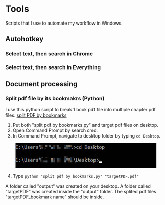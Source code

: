 # Tools
Scripts that I use to automate my workflow in Windows. 

## Autohotkey 
### Select text, then search in Chrome
### Select text, then search in Everything


## Document processing
### Split pdf file by its bookmakrs (Python)
I use this python script to break 1 book pdf file into multiple chapter pdf files. [split PDF by bookmarks](https://github.com/Xianzhi-Li/Tools/blob/main/split%20pdf%20by%20bookmarks.py)
1. Put both "split pdf by bookmarks.py" and target pdf files on desktop.
2. Open Command Prompt by search cmd.
3. In Command Prompt, navigate to desktop folder by typing `cd Desktop`.

<p align="center">
  <img src="https://github.com/Xianzhi-Li/Tools/blob/main/pic/cd_desktop.jpg?raw=true">
</p>

4. Type `python "split pdf by bookmarks.py" "targetPDF.pdf"`

A folder called "output" was created on your desktop. A folder called "targetPDF" was created inside the "output" folder. The splited pdf files "targetPDF_bookmark name" should be inside. 
